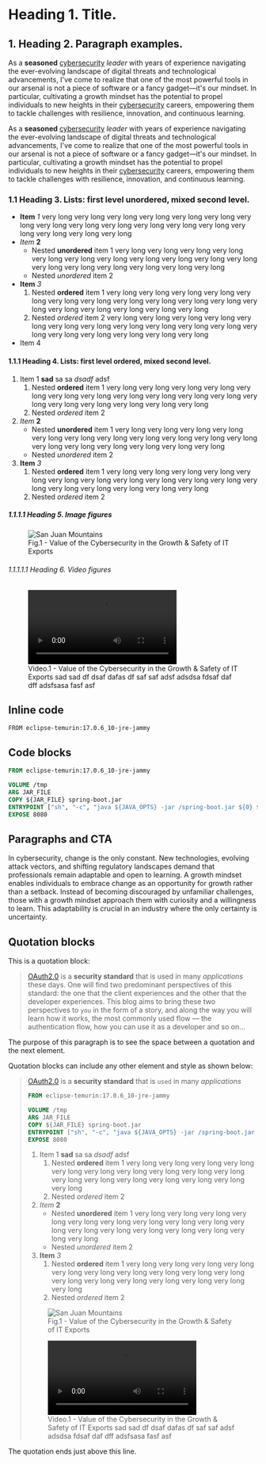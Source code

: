 # Heading 1. Title.

## 1. Heading 2. Paragraph examples.

As a **seasoned** [cybersecurity](https://en.wikipedia.org/wiki/Computer_security "Computer Security") _leader_ with years of experience navigating the ever-evolving landscape of digital
threats and technological advancements, I've come to realize that one of the most powerful tools in our arsenal is not a
piece of software or a fancy gadget—it's our mindset. In particular, cultivating a growth mindset has the potential to
propel individuals to new heights in their [cybersecurity](https://en.wikipedia.org/wiki/Computer_security "Computer Security") careers, empowering them to tackle challenges with resilience,
innovation, and continuous learning.

As a **seasoned** [cybersecurity](https://en.wikipedia.org/wiki/Computer_security "Computer Security") _leader_ with years of experience navigating the ever-evolving landscape of digital
threats and technological advancements, I've come to realize that one of the most powerful tools in our arsenal is not a
piece of software or a fancy gadget—it's our mindset. In particular, cultivating a growth mindset has the potential to
propel individuals to new heights in their [cybersecurity](https://en.wikipedia.org/wiki/Computer_security "Computer Security") careers, empowering them to tackle challenges with resilience,
innovation, and continuous learning.

### 1.1 Heading 3. Lists: first level unordered, mixed second level.

- **Item** _1_ very long very long very long very long very long very long very long very long very long very long very
  long very long very long very long very long very long very long
- _Item_ **2**
    - Nested **unordered** item 1 very long very long very long very long very long very long very long very long very
      long very long very long very long very long very long very long very long very long
    - Nested _unordered_ item 2
- **Item** _3_
    1. Nested **ordered** item 1 very long very long very long very long very long very long very long very long very
       long very long very long very long very long very long very long very long very long
    2. Nested _ordered_ item 2 very long very long very long very long very long very long very long very long very long
       very long very long very long very long very long very long very long very long
- Item 4

#### 1.1.1 Heading 4. Lists: first level ordered, mixed second level.

1. Item 1 **sad** sa sa _dsadf_ adsf
    1. Nested **ordered** item 1 very long very long very long very long very long very long very long very long very
       long very long very long very long very long very long very long very long very long
    2. Nested _ordered_ item 2
2. _Item_ **2**
    - Nested **unordered** item 1 very long very long very long very long very long very long very long very long very
      long very long very long very long very long very long very long very long very long
    - Nested _unordered_ item 2
3. **Item** _3_
    1. Nested **ordered** item 1 very long very long very long very long very long very long very long very long very
       long very long very long very long very long very long very long very long very long
    2. Nested _ordered_ item 2

##### 1.1.1.1 Heading 5. Image figures

<figure>
    <img src="/images/featured-post.png" alt="San Juan Mountains">
    <figcaption>Fig.1 - Value of the Cybersecurity in the Growth & Safety of IT Exports</figcaption>
</figure>

###### 1.1.1.1.1 Heading 6. Video figures

<figure>
    <video src="https://staging.convertia.com/wp-content/uploads/2024/04/3804-45b8-bc24-3d6f39d9ae14.mp4"></video>
    <figcaption>Video.1 - Value of the Cybersecurity in the Growth & Safety of IT Exports sad sad df dsaf dafas df saf saf adsf adsdsa fdsaf daf dff adsfsasa fasf asf</figcaption>
</figure>

## Inline code

`FROM eclipse-temurin:17.0.6_10-jre-jammy`

## Code blocks

```dockerfile
FROM eclipse-temurin:17.0.6_10-jre-jammy

VOLUME /tmp
ARG JAR_FILE
COPY ${JAR_FILE} spring-boot.jar
ENTRYPOINT ["sh", "-c", "java ${JAVA_OPTS} -jar /spring-boot.jar ${0} ${@}"]
EXPOSE 8080
```

## Paragraphs and CTA

In cybersecurity, change is the only constant. New technologies, evolving attack vectors, and shifting regulatory
landscapes demand that professionals remain adaptable and open to learning. A growth mindset enables individuals to
embrace change as an opportunity for growth rather than a setback. Instead of becoming discouraged by unfamiliar
challenges, those with a growth mindset approach them with curiosity and a willingness to learn. This adaptability is
crucial in an industry where the only certainty is uncertainty.

<div><cta></cta></div>

## Quotation blocks

This is a quotation block:

> [OAuth2.0](https://en.wikipedia.org/wiki/OAuth) is a **security standard** that is used in many _applications_ these days. One will find two predominant perspectives
> of this standard: the one that the client experiences and the other that the developer experiences. This blog aims to
> bring these two perspectives to `you` in the form of a story, and along the way you will learn how it works, the most
> commonly used flow — the authentication flow, how you can use it as a developer and so on…

The purpose of this paragraph is to see the space between a quotation and the next element.

Quotation blocks can include any other element and style as shown below:

> [OAuth2.0](https://en.wikipedia.org/wiki/OAuth) is a **security standard** that is `used` in many _applications_
> ```dockerfile
> FROM eclipse-temurin:17.0.6_10-jre-jammy
> 
> VOLUME /tmp
> ARG JAR_FILE
> COPY ${JAR_FILE} spring-boot.jar
> ENTRYPOINT ["sh", "-c", "java ${JAVA_OPTS} -jar /spring-boot.jar ${0} ${@}"]
> EXPOSE 8080
> ```
>1. Item 1 **sad** sa sa _dsadf_ adsf
>    1. Nested **ordered** item 1 very long very long very long very long very long very long very long very long very
>       long very long very long very long very long very long very long very long very long
>    2. Nested _ordered_ item 2
>2. _Item_ **2**
>    - Nested **unordered** item 1 very long very long very long very long very long very long very long very long very
>      long very long very long very long very long very long very long very long very long
>    - Nested _unordered_ item 2
>3. **Item** _3_
>    1. Nested **ordered** item 1 very long very long very long very long very long very long very long very long very
>       long very long very long very long very long very long very long very long very long
>    2. Nested _ordered_ item 2
>
><cta></cta>
> 
><figure>
>    <img src="/images/featured-post.png" alt="San Juan Mountains">
>    <figcaption>Fig.1 - Value of the Cybersecurity in the Growth & Safety of IT Exports</figcaption>
></figure>
><figure>
>    <video src="https://staging.convertia.com/wp-content/uploads/2024/04/3804-45b8-bc24-3d6f39d9ae14.mp4"></video>
>    <figcaption>Video.1 - Value of the Cybersecurity in the Growth & Safety of IT Exports sad sad df dsaf dafas df saf saf adsf adsdsa fdsaf daf dff adsfsasa fasf asf</figcaption>
></figure>

The quotation ends just above this line.